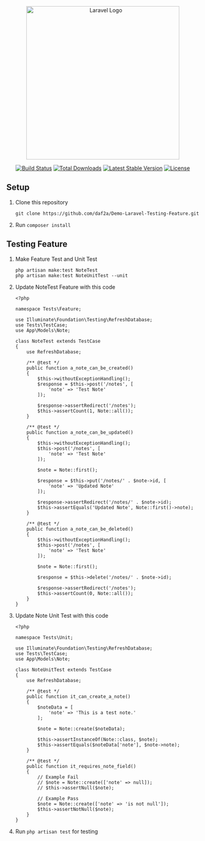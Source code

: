 <p align="center"><a href="https://laravel.com" target="_blank"><img src="https://raw.githubusercontent.com/laravel/art/master/logo-lockup/5%20SVG/2%20CMYK/1%20Full%20Color/laravel-logolockup-cmyk-red.svg" width="400" alt="Laravel Logo"></a></p>

<p align="center">
<a href="https://github.com/laravel/framework/actions"><img src="https://github.com/laravel/framework/workflows/tests/badge.svg" alt="Build Status"></a>
<a href="https://packagist.org/packages/laravel/framework"><img src="https://img.shields.io/packagist/dt/laravel/framework" alt="Total Downloads"></a>
<a href="https://packagist.org/packages/laravel/framework"><img src="https://img.shields.io/packagist/v/laravel/framework" alt="Latest Stable Version"></a>
<a href="https://packagist.org/packages/laravel/framework"><img src="https://img.shields.io/packagist/l/laravel/framework" alt="License"></a>
</p>

## Setup

1. Clone this repository
    ```
    git clone https://github.com/daf2a/Demo-Laravel-Testing-Feature.git
    ```
2. Run `composer install`

## Testing Feature

1. Make Feature Test and Unit Test
    ```
    php artisan make:test NoteTest
    php artisan make:test NoteUnitTest --unit
    ```
2. Update NoteTest Feature with this code
    ```
    <?php

    namespace Tests\Feature;

    use Illuminate\Foundation\Testing\RefreshDatabase;
    use Tests\TestCase;
    use App\Models\Note;

    class NoteTest extends TestCase
    {
        use RefreshDatabase;

        /** @test */
        public function a_note_can_be_created()
        {
            $this->withoutExceptionHandling();
            $response = $this->post('/notes', [
                'note' => 'Test Note'
            ]);

            $response->assertRedirect('/notes');
            $this->assertCount(1, Note::all());
        }

        /** @test */
        public function a_note_can_be_updated()
        {
            $this->withoutExceptionHandling();
            $this->post('/notes', [
                'note' => 'Test Note'
            ]);

            $note = Note::first();

            $response = $this->put('/notes/' . $note->id, [
                'note' => 'Updated Note'
            ]);

            $response->assertRedirect('/notes/' . $note->id);
            $this->assertEquals('Updated Note', Note::first()->note);
        }

        /** @test */
        public function a_note_can_be_deleted()
        {
            $this->withoutExceptionHandling();
            $this->post('/notes', [
                'note' => 'Test Note'
            ]);

            $note = Note::first();

            $response = $this->delete('/notes/' . $note->id);

            $response->assertRedirect('/notes');
            $this->assertCount(0, Note::all());
        }
    }
    ```
3. Update Note Unit Test with this code
    ```
    <?php

    namespace Tests\Unit;

    use Illuminate\Foundation\Testing\RefreshDatabase;
    use Tests\TestCase;
    use App\Models\Note;

    class NoteUnitTest extends TestCase
    {
        use RefreshDatabase; 

        /** @test */
        public function it_can_create_a_note()
        {
            $noteData = [
                'note' => 'This is a test note.'
            ];

            $note = Note::create($noteData);

            $this->assertInstanceOf(Note::class, $note);
            $this->assertEquals($noteData['note'], $note->note);
        }

        /** @test */
        public function it_requires_note_field()
        {
            // Example Fail
            // $note = Note::create(['note' => null]);
            // $this->assertNull($note);

            // Example Pass
            $note = Note::create(['note' => 'is not null']);
            $this->assertNotNull($note);
        }
    }
    ```
4. Run `php artisan test` for testing